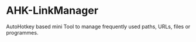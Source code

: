 # AHK-LinkManager
AutoHotkey based mini Tool to manage frequently used paths, URLs, files or programmes.
